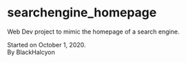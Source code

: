 # searchengine_homepage
Web Dev project to mimic the homepage of a search engine.

Started on October 1, 2020.  
By BlackHalcyon